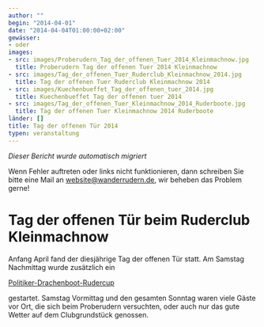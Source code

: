 ```yaml
---
author: ""
begin: "2014-04-01"
date: "2014-04-04T01:00:00+02:00"
gewässer:
- oder
images:
- src: images/Proberudern_Tag_der_offenen_Tuer_2014_Kleinmachnow.jpg
  title: Proberudern Tag der offenen Tuer 2014 Kleinmachnow
- src: images/Tag_der_offenen_Tuer_Ruderclub_Kleinmachnow_2014.jpg
  title: Tag der offenen Tuer Ruderclub Kleinmachnow 2014
- src: images/Kuechenbueffet_Tag_der_offenen_tuer_2014.jpg
  title: Kuechenbueffet Tag der offenen tuer 2014
- src: images/Tag_der_offenen_Tuer_Kleinmachnow_2014_Ruderboote.jpg
  title: Tag der offenen Tuer Kleinmachnow 2014 Ruderboote
länder: []
title: Tag der offenen Tür 2014
typen: veranstaltung
---
```



*Dieser Bericht wurde automatisch migriert*

Wenn Fehler auftreten oder links nicht funktionieren, dann schreiben Sie bitte eine Mail an website@wanderrudern.de, wir beheben das Problem gerne!



# Tag der offenen Tür beim Ruderclub Kleinmachnow


Anfang April fand der diesjährige Tag der offenen Tür statt. Am Samstag Nachmittag wurde zusätzlich ein

[Politiker-Drachenboot-Rudercup](/berichte/2014/politiker-_drachenbootcup_2014)

gestartet. Samstag Vormittag und den gesamten Sonntag waren viele Gäste vor Ort, die sich beim Proberudern versuchten, oder auch nur das gute Wetter auf dem Clubgrundstück genossen.
